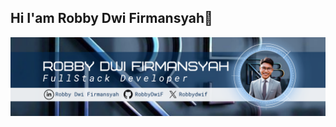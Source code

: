 ## Hi I'am Robby Dwi Firmansyah👋

<!--
**RobbyDwiF/RobbyDwiF** is a ✨ _special_ ✨ repository because its `README.md` (this file) appears on your GitHub profile.

Here are some ideas to get you started:

- 🔭 I’m currently working on ...
- 🌱 I’m currently learning ...
- 👯 I’m looking to collaborate on ...
- 🤔 I’m looking for help with ...
- 💬 Ask me about ...
- 📫 How to reach me: ...
- 😄 Pronouns: ...
- ⚡ Fun fact: ...
-->

![RobbyDwiF](img/Biru%20Fotosentris%20Programmer%20LinkedIn%20Banner.png)